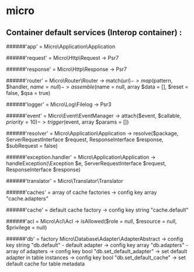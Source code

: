 # micro

## Container default services (Interop container) :

######'app' = Micro\Application\Application

######'request' = Micro\Http\Request
    -> Psr7
    
######'response' = Micro\Http\Response
    -> Psr7
    
######'router' = Micro\Router\Router
    -> match($uri)
    -> map($pattern, $handler, $name = null)
    -> assemble($name = null, array $data = [], $reset = false, $qsa = true)
    
######'logger' = Micro\Log\Filelog
    -> Psr3

######'event' = Micro\Event\EventManager 
    -> attach($event, $callable, $priority = 10) 
    -> trigger($event, array $params = [])
    
######'resolver' = Micro\Application\Application 
    -> resolve($package, ServerRequestInterface $request, ResponseInterface $response, $subRequest = false)
    
######'exception.handler' = Micro\Application\Application 
    -> handleException(\Exception $e, ServerRequestInterface $request, ResponseInterface $response)
    
######'translator' = Micro\Translator\Translator

######'caches' = array of cache factories 
    -> config key array "cache.adapters"

######'cache' = default cache factory 
    -> config key string "cache.default"

######'acl = Micro\Acl\Acl
    -> isAllowed($role = null, $resource = null, $privilege = null)

######'db' = factory Micro\Database\Adapter\AdapterAbstract
    -> config key string "db.default" - default adapter
    -> config key array "db.adapters" - array of adapters
    -> config key bool "db.set_default_adapter" -> set default adapter in table instances
    -> config key bool "db.set_default_cache" -> set default cache for table metadata
